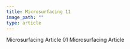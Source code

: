 ```yaml
---
title: Microsurfacing 11
image_path: ""
type: article
---
```


Microsurfacing Article 01
Microsurfacing Article
